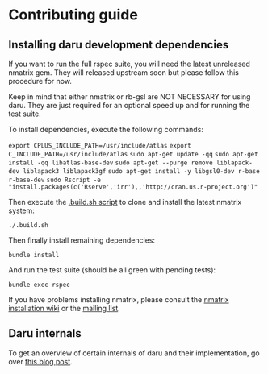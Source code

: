 # Contributing guide

## Installing daru development dependencies

If you want to run the full rspec suite, you will need the latest unreleased nmatrix gem. They will released upstream soon but please follow this procedure for now.

Keep in mind that either nmatrix or rb-gsl are NOT NECESSARY for using daru. They are just required for an optional speed up and for running the test suite.

To install dependencies, execute the following commands:

  `export CPLUS_INCLUDE_PATH=/usr/include/atlas` 
  `export C_INCLUDE_PATH=/usr/include/atlas`
  `sudo apt-get update -qq`
  `sudo apt-get install -qq libatlas-base-dev`
  `sudo apt-get --purge remove liblapack-dev liblapack3 liblapack3gf`
  `sudo apt-get install -y libgsl0-dev r-base r-base-dev`
  `sudo Rscript -e "install.packages(c('Rserve','irr'),,'http://cran.us.r-project.org')"`

Then execute the [.build.sh script](https://github.com/v0dro/daru/blob/master/.build.sh) to clone and install the latest nmatrix system:

  `./.build.sh`

Then finally install remaining dependencies:

  `bundle install`

And run the test suite (should be all green with pending tests):

  `bundle exec rspec`

If you have problems installing nmatrix, please consult the [nmatrix installation wiki](https://github.com/SciRuby/nmatrix/wiki/Installation) or the [mailing list](https://groups.google.com/forum/#!forum/sciruby-dev).

## Daru internals

To get an overview of certain internals of daru and their implementation, go over [this blog post](http://v0dro.github.io/blog/2015/08/16/elaboration-on-certain-internals-of-daru/).